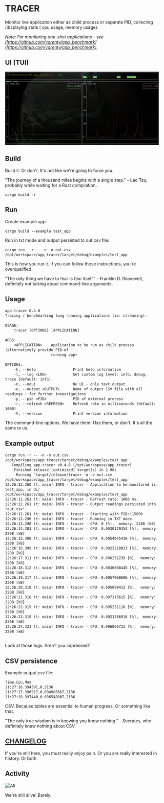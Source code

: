 # TRACER

Monitor live application either as child process or separate PID, collecting /displaying stats ( cpu usage, memory usage).

_Note: For monitoring one-shot applications - see [https://github.com/yarenty/app_benchmark](https://github.com/yarenty/app_benchmark)._


## UI (TUI)

![uitracker screnshot](docs/img/uitracker.png)



## Build

Build it. Or don't. It's not like we're going to force you. 

"The journey of a thousand miles begins with a single step." - Lao Tzu, probably while waiting for a Rust compilation.


```shell
cargo build -r
```


## Run 

Create example app:
```shell
cargo build --example test_app
```

Run in txt mode and output persisted to out.csv file:
```shell
cargo run  -r -- -n -o out.csv /opt/workspace/app_tracer/target/debug/examples/test_app
```

This is how you run it. If you can follow these instructions, you're overqualified. 

"The only thing we have to fear is fear itself." - Franklin D. Roosevelt, definitely not talking about command-line arguments.


## Usage

```shell
app-tracer 0.4.0
Tracing / benchmarking long running applications (ie: streaming).

USAGE:
    tracer [OPTIONS] [APPLICATION]

ARGS:
    <APPLICATION>    Application to be run as child process (alternatively provide PID of
                     running app)

OPTIONS:
    -h, --help                 Print help information
    -l, --log <LOG>            Set custom log level: info, debug, trace [default: info]
    -n, --noui                 No UI - only text output
    -o, --output <OUTPUT>      Name of output CSV file with all readings - for further investigations
    -p, --pid <PID>            PID of external process
    -r, --refresh <REFRESH>    Refresh rate in milliseconds [default: 1000]
    -V, --version              Print version information

```

The command-line options. We have them. Use them, or don't. It's all the same to us.


## Example output

```log
cargo run -r -- -n -o out.csv /opt/workspace/app_tracer/target/debug/examples/test_app     
   Compiling app-tracer v0.4.0 (/opt/workspace/app_tracer)
    Finished release [optimized] target(s) in 2.98s
     Running `target/release/tracer -n -o out.csv /opt/workspace/app_tracer/target/debug/examples/test_app`
12:26:12.260 (t: main) INFO - tracer - Application to be monitored is: test_app, in dir /opt/workspace/app_tracer/target/debug/examples/test_app
12:26:12.261 (t: main) INFO - tracer - Refresh rate: 1000 ms.
12:26:12.261 (t: main) INFO - tracer - Output readings persisted into "out.csv".
12:26:12.261 (t: main) INFO - tracer - Starting with PID::15008
12:26:12.296 (t: main) INFO - tracer - Running in TXT mode.
12:26:13.298 (t: main) INFO - tracer - CPU: 0 [%],  memory: 2208 [kB]
12:26:14.303 (t: main) INFO - tracer - CPU: 0.0030129354 [%],  memory: 2208 [kB]
12:26:15.308 (t: main) INFO - tracer - CPU: 0.0054045436 [%],  memory: 2208 [kB]
12:26:16.309 (t: main) INFO - tracer - CPU: 0.0023218023 [%],  memory: 2208 [kB]
12:26:17.311 (t: main) INFO - tracer - CPU: 0.006252239 [%],  memory: 2208 [kB]
12:26:18.312 (t: main) INFO - tracer - CPU: 0.0036088445 [%],  memory: 2208 [kB]
12:26:19.317 (t: main) INFO - tracer - CPU: 0.0057060686 [%],  memory: 2208 [kB]
12:26:20.318 (t: main) INFO - tracer - CPU: 0.005099413 [%],  memory: 2208 [kB]
12:26:21.318 (t: main) INFO - tracer - CPU: 0.007175615 [%],  memory: 2208 [kB]
12:26:22.319 (t: main) INFO - tracer - CPU: 0.005251118 [%],  memory: 2208 [kB]
12:26:23.319 (t: main) INFO - tracer - CPU: 0.0021786916 [%],  memory: 2208 [kB]
12:26:24.321 (t: main) INFO - tracer - CPU: 0.006866733 [%],  memory: 2208 [kB]


```

Look at those logs. Aren't you impressed?





## CSV persistence

Example output.csv file:

```csv
Time,Cpu,Mem
11:27:16.394591,0,2136
11:27:17.396917,0.004986567,2136
11:27:18.397440,0.006548807,2136
```


CSV. Because tables are essential to human progress. Or something like that. 

"The only true wisdom is in knowing you know nothing." - Socrates, who definitely knew nothing about CSV.


## [CHANGELOG](CHANGELOG.md)

If you're still here, you must really enjoy pain. Or you are really interested in history. Or both.




## Activity


![Alt](https://repobeats.axiom.co/api/embed/c6bc985250b9c8e4f24600cf492f3806bec79346.svg "Repobeats analytics image")

We're still alive! Barely.
